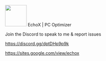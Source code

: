 <img src="https://user-images.githubusercontent.com/56848467/143241505-c073a941-0a16-46c0-bc4e-39070dd7d900.png" width="70" height="70">
EchoX | PC Optimizer

Join the Discord to speak to me & report issues

https://discord.gg/dptDHp9p9k

https://sites.google.com/view/echox
